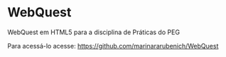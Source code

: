 # WebQuest
WebQuest em HTML5 para a disciplina de Práticas do PEG

Para acessá-lo acesse: https://github.com/marinararubenich/WebQuest

